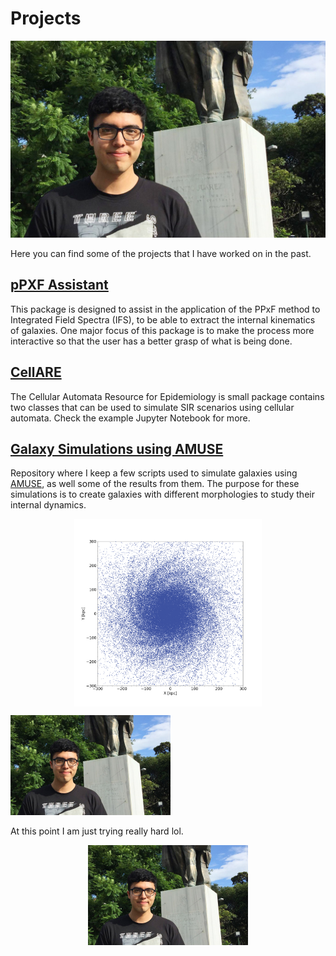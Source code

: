 
# Projects

![](images/picture.jpg "image 1")

Here you can find some of the projects that I have worked on in the past.

## [pPXF Assistant](https://github.com/DiegoGH117/ppxf_assistant)
This package is designed to assist in the application of the PPxF method to Integrated Field Spectra (IFS), to be able to extract the internal kinematics of galaxies. One major focus of this package is to make the process more interactive so that the user has a better grasp of what is being done.

## [CellARE](https://github.com/DiegoGH117/cellare)
The Cellular Automata Resource for Epidemiology is small package contains two classes that can be used to simulate SIR scenarios using cellular automata. Check the example Jupyter Notebook for more.

## [Galaxy Simulations using AMUSE]()
Repository where I keep a few scripts used to simulate galaxies using [AMUSE](https://amusecode.github.io), as well some of the results from them. The purpose for these simulations is to create galaxies with different morphologies to study their internal dynamics.

<div style="text-align: center">
<a href="">

<img src="images/disk_400myr.png" align="center" alt="image1" width="300" height="300"></a>
</div>



<img src="images/picture.jpg" alt="image1" width="256" height="160">

At this point I am just trying really hard lol.

<div style="text-align: center">
<a href="https://github.com/DiegoGH117/cellare">

<img src="images/picture.jpg" align="center" alt="image1" width="256" height="160"></a>
</div>
